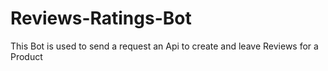# Reviews-Ratings-Bot
This Bot is used to send a request an Api to create and leave Reviews for a Product
